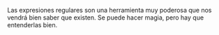 Las expresiones regulares son una herramienta muy poderosa que nos vendrá bien saber que existen. Se puede hacer magia, pero hay que entenderlas bien.
